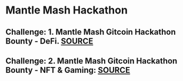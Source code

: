 # Mantle Mash Hackathon

## Challenge: 1. Mantle Mash Gitcoin Hackathon Bounty - DeFi. [SOURCE](https://github.com/Agin-DropDisco/Mantle-Hackathon/tree/main/Mantle%20Mash%20-%20Gitcoin%20Hackathon%20Bounty%20-%20DeFi)


## Challenge: 2. Mantle Mash Gitcoin Hackathon Bounty - NFT & Gaming: [SOURCE](https://github.com/Agin-DropDisco/Mantle-Hackathon/tree/main/Mantle%20Mash%20-%20Gitcoin%20Hackathon%20Bounty%20-%20NFT%20%26%20Gaming)

